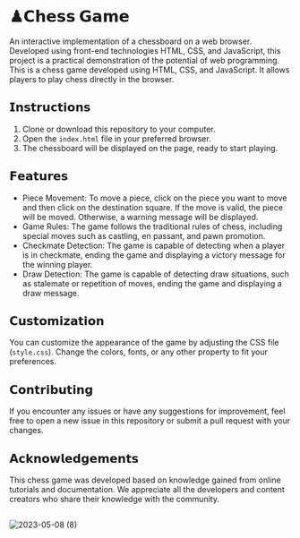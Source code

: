 # ♟𝗖𝗵𝗲𝘀𝘀 𝗚𝗮𝗺𝗲
An interactive implementation of a chessboard on a web browser. Developed using front-end technologies HTML, CSS, and JavaScript, this project is a practical demonstration of the potential of web programming.
This is a chess game developed using HTML, CSS, and JavaScript. It allows players to play chess directly in the browser.

## 𝗜𝗻𝘀𝘁𝗿𝘂𝗰𝘁𝗶𝗼𝗻𝘀

1. Clone or download this repository to your computer.
2. Open the `index.html` file in your preferred browser.
3. The chessboard will be displayed on the page, ready to start playing.

## 𝗙𝗲𝗮𝘁𝘂𝗿𝗲𝘀

- Piece Movement: To move a piece, click on the piece you want to move and then click on the destination square. If the move is valid, the piece will be moved. Otherwise, a warning message will be displayed.
- Game Rules: The game follows the traditional rules of chess, including special moves such as castling, en passant, and pawn promotion.
- Checkmate Detection: The game is capable of detecting when a player is in checkmate, ending the game and displaying a victory message for the winning player.
- Draw Detection: The game is capable of detecting draw situations, such as stalemate or repetition of moves, ending the game and displaying a draw message.

## 𝗖𝘂𝘀𝘁𝗼𝗺𝗶𝘇𝗮𝘁𝗶𝗼𝗻

You can customize the appearance of the game by adjusting the CSS file (`style.css`). Change the colors, fonts, or any other property to fit your preferences.

## 𝗖𝗼𝗻𝘁𝗿𝗶𝗯𝘂𝘁𝗶𝗻𝗴

If you encounter any issues or have any suggestions for improvement, feel free to open a new issue in this repository or submit a pull request with your changes.

## 𝗔𝗰𝗸𝗻𝗼𝘄𝗹𝗲𝗱𝗴𝗲𝗺𝗲𝗻𝘁𝘀

This chess game was developed based on knowledge gained from online tutorials and documentation. We appreciate all the developers and content creators who share their knowledge with the community.
##
![2023-05-08 (8)](https://user-images.githubusercontent.com/113322342/236958306-9bf5cd7d-5203-4688-ab3e-e55ade41f016.png)
